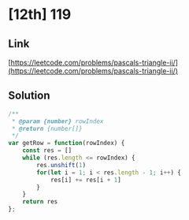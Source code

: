 # [12th] 119

<a name="QJL0b"></a>
## Link
[https://leetcode.com/problems/pascals-triangle-ii/](https://leetcode.com/problems/pascals-triangle-ii/)
<a name="J1anC"></a>
## Solution
```javascript
/**
 * @param {number} rowIndex
 * @return {number[]}
 */
var getRow = function(rowIndex) {
    const res = []
    while (res.length <= rowIndex) {
        res.unshift(1)
        for(let i = 1; i < res.length - 1; i++) {
            res[i] += res[i + 1]
        }
    }
    return res    
};
```
